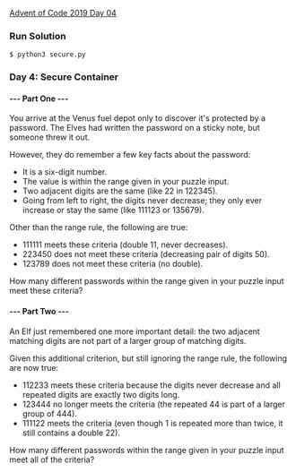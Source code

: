[Advent of Code 2019 Day 04](https://adventofcode.com/2019/day/4)

### Run Solution
```
$ python3 secure.py
```

### Day 4: Secure Container

#### --- Part One ---
You arrive at the Venus fuel depot only to discover it's protected by a password. The Elves had written the password on a sticky note, but someone threw it out.

However, they do remember a few key facts about the password:

- It is a six-digit number.
- The value is within the range given in your puzzle input.
- Two adjacent digits are the same (like 22 in 122345).
- Going from left to right, the digits never decrease; they only ever increase or stay the same (like 111123 or 135679).

Other than the range rule, the following are true:

- 111111 meets these criteria (double 11, never decreases).
- 223450 does not meet these criteria (decreasing pair of digits 50).
- 123789 does not meet these criteria (no double).

How many different passwords within the range given in your puzzle input meet these criteria?

#### --- Part Two ---

An Elf just remembered one more important detail: the two adjacent matching digits are not part of a larger group of matching digits.

Given this additional criterion, but still ignoring the range rule, the following are now true:

- 112233 meets these criteria because the digits never decrease and all repeated digits are exactly two digits long.
- 123444 no longer meets the criteria (the repeated 44 is part of a larger group of 444).
- 111122 meets the criteria (even though 1 is repeated more than twice, it still contains a double 22).

How many different passwords within the range given in your puzzle input meet all of the criteria?
